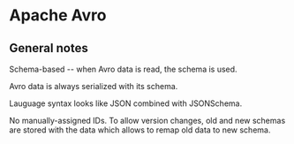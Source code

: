 # Apache Avro

## General notes

Schema-based -- when Avro data is read, the schema is used.

Avro data is always serialized with its schema.

Lauguage syntax looks like JSON combined with JSONSchema.

No manually-assigned IDs. To allow version changes, old and new schemas
are stored with the data which allows to remap old data to new schema.